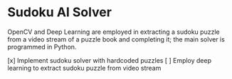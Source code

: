 # Sudoku AI Solver

OpenCV and Deep Learning are employed in extracting a sudoku puzzle from a video stream of a puzzle book and completing it; the main solver is programmed in Python.

[x] Implement sudoku solver with hardcoded puzzles
[ ] Employ deep learning to extract sudoku puzzle from video stream
